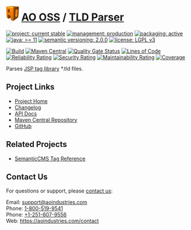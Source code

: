 # [<img src="ao-logo.png" alt="AO Logo" width="35" height="40">](https://github.com/ao-apps) [AO OSS](https://github.com/ao-apps/ao-oss) / [TLD Parser](https://github.com/ao-apps/ao-tld-parser)

[![project: current stable](https://oss.aoapps.com/ao-badges/project-current-stable.svg)](https://aoindustries.com/life-cycle#project-current-stable)
[![management: production](https://oss.aoapps.com/ao-badges/management-production.svg)](https://aoindustries.com/life-cycle#management-production)
[![packaging: active](https://oss.aoapps.com/ao-badges/packaging-active.svg)](https://aoindustries.com/life-cycle#packaging-active)  
[![java: &gt;= 11](https://oss.aoapps.com/ao-badges/java-11.svg)](https://docs.oracle.com/en/java/javase/11/docs/api/)
[![semantic versioning: 2.0.0](https://oss.aoapps.com/ao-badges/semver-2.0.0.svg)](http://semver.org/spec/v2.0.0.html)
[![license: LGPL v3](https://oss.aoapps.com/ao-badges/license-lgpl-3.0.svg)](https://www.gnu.org/licenses/lgpl-3.0)

[![Build](https://github.com/ao-apps/ao-tld-parser/workflows/Build/badge.svg?branch=master)](https://github.com/ao-apps/ao-tld-parser/actions?query=workflow%3ABuild)
[![Maven Central](https://maven-badges.herokuapp.com/maven-central/com.aoapps/ao-tld-parser/badge.svg)](https://maven-badges.herokuapp.com/maven-central/com.aoapps/ao-tld-parser)
[![Quality Gate Status](https://sonarcloud.io/api/project_badges/measure?branch=master&project=com.aoapps%3Aao-tld-parser&metric=alert_status)](https://sonarcloud.io/dashboard?branch=master&id=com.aoapps%3Aao-tld-parser)
[![Lines of Code](https://sonarcloud.io/api/project_badges/measure?branch=master&project=com.aoapps%3Aao-tld-parser&metric=ncloc)](https://sonarcloud.io/component_measures?branch=master&id=com.aoapps%3Aao-tld-parser&metric=ncloc)  
[![Reliability Rating](https://sonarcloud.io/api/project_badges/measure?branch=master&project=com.aoapps%3Aao-tld-parser&metric=reliability_rating)](https://sonarcloud.io/component_measures?branch=master&id=com.aoapps%3Aao-tld-parser&metric=Reliability)
[![Security Rating](https://sonarcloud.io/api/project_badges/measure?branch=master&project=com.aoapps%3Aao-tld-parser&metric=security_rating)](https://sonarcloud.io/component_measures?branch=master&id=com.aoapps%3Aao-tld-parser&metric=Security)
[![Maintainability Rating](https://sonarcloud.io/api/project_badges/measure?branch=master&project=com.aoapps%3Aao-tld-parser&metric=sqale_rating)](https://sonarcloud.io/component_measures?branch=master&id=com.aoapps%3Aao-tld-parser&metric=Maintainability)
[![Coverage](https://sonarcloud.io/api/project_badges/measure?branch=master&project=com.aoapps%3Aao-tld-parser&metric=coverage)](https://sonarcloud.io/component_measures?branch=master&id=com.aoapps%3Aao-tld-parser&metric=Coverage)

Parses [JSP tag library](https://docs.oracle.com/javaee/5/tutorial/doc/bnaiy.html) *.tld files.

## Project Links
* [Project Home](https://oss.aoapps.com/tld-parser/)
* [Changelog](https://oss.aoapps.com/tld-parser/changelog)
* [API Docs](https://oss.aoapps.com/tld-parser/apidocs/)
* [Maven Central Repository](https://search.maven.org/artifact/com.aoapps/ao-tld-parser)
* [GitHub](https://github.com/ao-apps/ao-tld-parser)

## Related Projects
* [SemanticCMS Tag Reference](https://github.com/ao-apps/semanticcms-tag-reference)

## Contact Us
For questions or support, please [contact us](https://aoindustries.com/contact):

Email: [support@aoindustries.com](mailto:support@aoindustries.com)  
Phone: [1-800-519-9541](tel:1-800-519-9541)  
Phone: [+1-251-607-9556](tel:+1-251-607-9556)  
Web: https://aoindustries.com/contact
